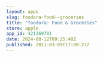 ```yaml
---
layout: apps
slug: foodora-food--groceries
title: "foodora: Food & Groceries"
store: apple
app_id: 421369701
date: 2024-08-12T09:25:48Z
published: 2011-03-09T17:00:27Z
---
```

